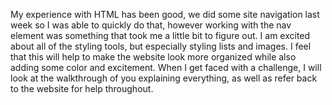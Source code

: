 My experience with HTML has been good, we did some site navigation last week so I was able to quickly do that, however working with the nav element was something that took me a little bit to figure out. 
I am excited about all of the styling tools,  but especially styling lists and images. I feel that this will help to make the website look more organized while also adding some color and excitement.
When I get faced with a challenge, I will look at the walkthrough of you explaining everything, as well as refer back to the website for help throughout. 
